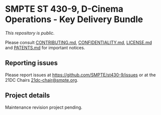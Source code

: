 # SMPTE ST 430-9, D-Cinema Operations - Key Delivery Bundle

_This repository is public._ 

Please consult [CONTRIBUTING.md](./CONTRIBUTING.md), [CONFIDENTIALITY.md](./CONFIDENTIALITY.md), [LICENSE.md](./LICENSE.md) and [PATENTS.md](./PATENTS.md) for important notices.

## Reporting issues

Please report issues at <https://github.com/SMPTE/st430-9/issues> or at the 21DC Chairs <21dc-chair@smpte.org>.

## Project details

Maintenance revision project pending.